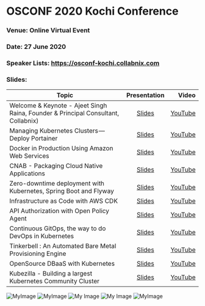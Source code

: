 
# OSCONF 2020 Kochi Conference

### Venue: Online Virtual Event
### Date: 27 June 2020
### Speaker Lists:  https://osconf-kochi.collabnix.com


### Slides:


| Topic                                                                             |                                                        Presentation                                                        |                                                          Video |
| --------------------------------------------------------------------------------- | :------------------------------------------------------------------------------------------------------------------------: | -------------------------------------------------------------: |
| Welcome & Keynote - Ajeet Singh Raina, Founder & Principal Consultant, Collabnix) |                                                         [Slides]()                                                         | [YouTube](https://www.youtube.com/watch?v=FCowKouwCE0&t=8473s) |
| Managing Kubernetes Clusters — Deploy Portainer                                   |                                                         [Slides]()                                                         |   [YouTube](https://www.youtube.com/watch?v=N37D3M1QPhs&t=22s) |
| Docker in Production Using Amazon Web Services                                    |                                                         [Slides]()                                                         |  [YouTube](https://www.youtube.com/watch?v=CZ8CT9jQqOU&t=397s) |
| CNAB - Packaging Cloud Native Applications                                        |                                                         [Slides]()                                                         |  [YouTube](https://www.youtube.com/watch?v=9qUorFep2Ds&t=193s) |
| Zero-downtime deployment with Kubernetes, Spring Boot and Flyway                  | [Slides](https://www.slideshare.net/nfrankel/osconf-koshi-zero-downtime-deployment-with-kubernetes-flyway-and-spring-boot) | [YouTube](https://www.youtube.com/watch?v=jzjW9mwPF0A&t=1344s) |
| Infrastructure as Code with AWS CDK                                               |                                                         [Slides]()                                                         |  [YouTube](https://www.youtube.com/watch?v=rqAcHoKowI0&t=338s) |
| API Authorization with Open Policy Agent                                          |                                                         [Slides](https://github.com/collabnix/osconf/blob/master/images/kochi/slides/api-authorization-with-open-policy-agent.pdf)                                                         |  [YouTube](https://www.youtube.com/watch?v=LvJp4Hz0wZM&t=133s) |
| Continuous GitOps, the way to do DevOps in Kubernetes                             |                                                         [Slides]()                                                         |   [YouTube](https://www.youtube.com/watch?v=FM3M_vjEQAM&t=24s) |
| Tinkerbell : An Automated Bare Metal Provisioning Engine                          |                                                         [Slides]()                                                         |    [YouTube](https://www.youtube.com/watch?v=Kibls6914Uk&t=2s) |
| OpenSource DBaaS with Kubernetes                                                  |                                                         [Slides]()                                                         |   [YouTube](https://www.youtube.com/watch?v=QBxUuLWjiVo&t=32s) |
| Kubezilla - Building a largest Kubernetes Community Cluster                       |                                                         [Slides]()                                                         |   [YouTube](https://www.youtube.com/watch?v=z1BC5almuCo&t=13s) |


![MyImage](https://github.com/collabnix/osconf/blob/master/images/kochi/Screen%20Shot%202020-06-27%20at%203.22.16%20PM.png)
![MyImage](https://github.com/collabnix/osconf/blob/master/images/kochi/Screen%20Shot%202020-06-27%20at%201.07.27%20PM.png)
![My Image](https://github.com/collabnix/osconf/blob/master/images/kochi/Screen%20Shot%202020-06-27%20at%201.35.29%20PM.png)
![My Image](https://github.com/collabnix/osconf/blob/master/images/kochi/Screen%20Shot%202020-06-27%20at%2011.06.23%20AM.png)
![MyImage](https://github.com/collabnix/osconf/blob/master/images/kochi/Screen%20Shot%202020-06-27%20at%203.25.51%20PM.png)
